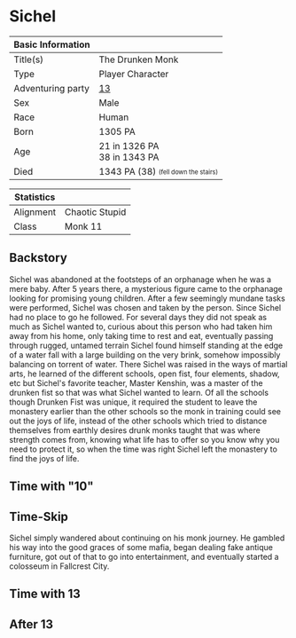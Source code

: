 # Sichel

| Basic Information | |
| - | - |
| Title(s) | The Drunken Monk |
| Type | Player Character |
| Adventuring party | [13](13.md) |
| Sex | Male |
| Race | Human |
| Born | 1305 PA |
| Age | 21 in 1326 PA<br>38 in 1343 PA |
| Died | 1343 PA (38) <sub><sup>(fell down the stairs)</sup></sub> |

| Statistics | |
| - | - |
| Alignment | Chaotic Stupid |
| Class | Monk 11 |

## Backstory

Sichel was abandoned at the footsteps of an orphanage when he was a mere baby. After 5 years there, a mysterious figure came to the orphanage looking for promising young children. After a few seemingly mundane tasks were performed, Sichel was chosen and taken by the person. Since Sichel had no place to go he followed. For several days they did not speak as much as Sichel wanted to, curious about this person who had taken him away from his home, only taking time to rest and eat, eventually passing through rugged, untamed terrain Sichel found himself standing at the edge of a water fall with a large building on the very brink, somehow impossibly balancing on torrent of water. There Sichel was raised in the ways of martial arts, he learned of the different schools, open fist, four elements, shadow, etc but Sichel's favorite teacher, Master Kenshin, was a master of the drunken fist so that was what Sichel wanted to learn. Of all the schools though Drunken Fist was unique, it required the student to leave the monastery earlier than the other schools so the monk in training could see out the joys of life, instead of the other schools which tried to distance themselves from earthly desires drunk monks taught that was where strength comes from, knowing what life has to offer so you know why you need to protect it, so when the time was right Sichel left the monastery to find the joys of life.

## Time with "10"

## Time-Skip

Sichel simply wandered about continuing on his monk journey. He gambled his way into the good graces of some mafia, began dealing fake antique furniture, got out of that to go into entertainment, and eventually started a colosseum in Fallcrest City.

## Time with 13

## After 13